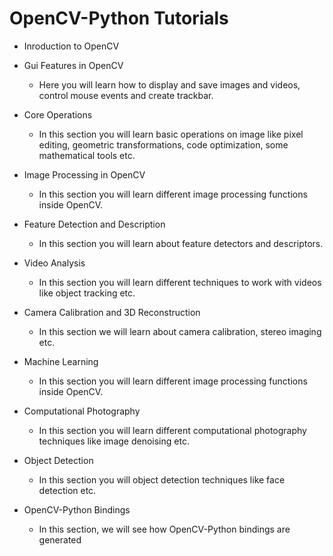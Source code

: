 # OpenCV-Python Tutorials

* Inroduction to OpenCV

* Gui Features in OpenCV 
   * Here you will learn how to display and save images and videos, control mouse events and create trackbar.
* Core Operations
   * In this section you will learn basic operations on image like pixel editing, geometric transformations, code optimization, some mathematical tools etc.

* Image Processing in OpenCV
   * In this section you will learn different image processing functions inside OpenCV.

* Feature Detection and Description
   * In this section you will learn about feature detectors and descriptors.

* Video Analysis
   * In this section you will learn different techniques to work with videos like object tracking etc.

* Camera Calibration and 3D Reconstruction
   * In this section we will learn about camera calibration, stereo imaging etc.


* Machine Learning
   * In this section you will learn different image processing functions inside OpenCV.

* Computational Photography
   * In this section you will learn different computational photography techniques like image denoising etc.

* Object Detection
   * In this section you will object detection techniques like face detection etc.

* OpenCV-Python Bindings
   * In this section, we will see how OpenCV-Python bindings are generated